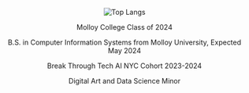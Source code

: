 <div align="center">
  
  ![Top Langs](https://github-readme-stats.vercel.app/api/top-langs/?username=MariaReccoppa&theme=tokyonight)
  
 </div>
  
<div align="center">

Molloy College Class of 2024
  
</div>

<div align="center">

B.S. in Computer Information Systems from Molloy University, Expected May 2024 
  
</div>

<div align="center">

Break Through Tech AI NYC Cohort 2023-2024
  
</div>

</div>

<div align="center">

Digital Art and Data Science Minor
  
</div>

<!--
**mariareccoppa/mariareccoppa** is a ✨ _special_ ✨ repository because its `README.md` (this file) appears on your GitHub profile.

Here are some ideas to get you started:

- 🔭 I’m currently working on ...
- 🌱 I’m currently learning ...
- 👯 I’m looking to collaborate on ...
- 🤔 I’m looking for help with ...
- 💬 Ask me about ...
- 📫 How to reach me: ...
- 😄 Pronouns: ...
- ⚡ Fun fact: ...
-->
